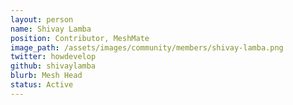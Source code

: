 ```yaml
---
layout: person
name: Shivay Lamba
position: Contributor, MeshMate
image_path: /assets/images/community/members/shivay-lamba.png
twitter: howdevelop
github: shivaylamba
blurb: Mesh Head
status: Active
---
```

